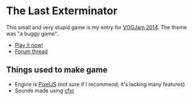 # The Last Exterminator

This small and very stupid game is my entry for [VOGJam 2014](http://www.vognetwork.com/forums/viewtopic.php?f=29&t=835). The theme was "a buggy game".

- [Play it now!](http://ejb.github.io/the-last-exterminator/?level=1#)
- [Forum thread](http://www.vognetwork.com/forums/viewtopic.php?f=29&t=838)

## Things used to make game

- Engine is [PixelJS](http://www.pixeljs.com) (not sure if I recommend; it's lacking many features)
- Sounds made using [cfxr](http://thirdcog.eu/apps/cfxr)
